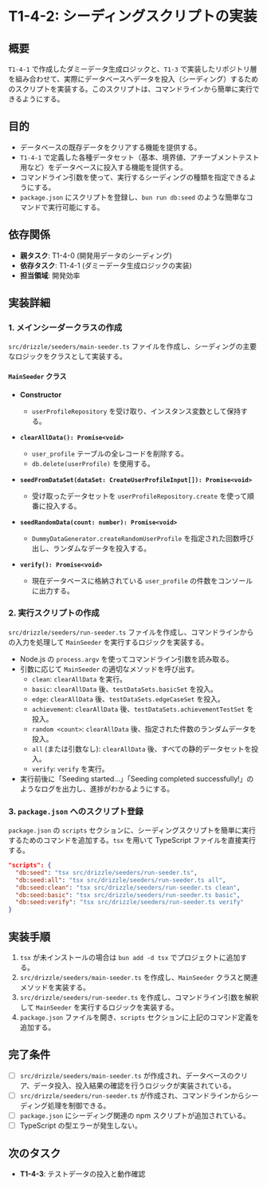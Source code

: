 # T1-4-2: シーディングスクリプトの実装

## 概要

`T1-4-1` で作成したダミーデータ生成ロジックと、`T1-3` で実装したリポジトリ層を組み合わせて、実際にデータベースへデータを投入（シーディング）するためのスクリプトを実装する。このスクリプトは、コマンドラインから簡単に実行できるようにする。

## 目的

- データベースの既存データをクリアする機能を提供する。
- `T1-4-1` で定義した各種データセット（基本、境界値、アチーブメントテスト用など）をデータベースに投入する機能を提供する。
- コマンドライン引数を使って、実行するシーディングの種類を指定できるようにする。
- `package.json` にスクリプトを登録し、`bun run db:seed` のような簡単なコマンドで実行可能にする。

## 依存関係

- **親タスク**: T1-4-0 (開発用データのシーディング)
- **依存タスク**: T1-4-1 (ダミーデータ生成ロジックの実装)
- **担当領域**: 開発効率

## 実装詳細

### 1. メインシーダークラスの作成

`src/drizzle/seeders/main-seeder.ts` ファイルを作成し、シーディングの主要なロジックをクラスとして実装する。

#### `MainSeeder` クラス

- **Constructor**

  - `userProfileRepository` を受け取り、インスタンス変数として保持する。

- **`clearAllData(): Promise<void>`**

  - `user_profile` テーブルの全レコードを削除する。
  - `db.delete(userProfile)` を使用する。

- **`seedFromDataSet(dataSet: CreateUserProfileInput[]): Promise<void>`**

  - 受け取ったデータセットを `userProfileRepository.create` を使って順番に投入する。

- **`seedRandomData(count: number): Promise<void>`**

  - `DummyDataGenerator.createRandomUserProfile` を指定された回数呼び出し、ランダムなデータを投入する。

- **`verify(): Promise<void>`**
  - 現在データベースに格納されている `user_profile` の件数をコンソールに出力する。

### 2. 実行スクリプトの作成

`src/drizzle/seeders/run-seeder.ts` ファイルを作成し、コマンドラインからの入力を処理して `MainSeeder` を実行するロジックを実装する。

- Node.js の `process.argv` を使ってコマンドライン引数を読み取る。
- 引数に応じて `MainSeeder` の適切なメソッドを呼び出す。
  - `clean`: `clearAllData` を実行。
  - `basic`: `clearAllData` 後、`testDataSets.basicSet` を投入。
  - `edge`: `clearAllData` 後、`testDataSets.edgeCaseSet` を投入。
  - `achievement`: `clearAllData` 後、`testDataSets.achievementTestSet` を投入。
  - `random <count>`: `clearAllData` 後、指定された件数のランダムデータを投入。
  - `all` (または引数なし): `clearAllData` 後、すべての静的データセットを投入。
  - `verify`: `verify` を実行。
- 実行前後に「Seeding started...」「Seeding completed successfully!」のようなログを出力し、進捗がわかるようにする。

### 3. `package.json` へのスクリプト登録

`package.json` の `scripts` セクションに、シーディングスクリプトを簡単に実行するためのコマンドを追加する。`tsx` を用いて TypeScript ファイルを直接実行する。

```json
"scripts": {
  "db:seed": "tsx src/drizzle/seeders/run-seeder.ts",
  "db:seed:all": "tsx src/drizzle/seeders/run-seeder.ts all",
  "db:seed:clean": "tsx src/drizzle/seeders/run-seeder.ts clean",
  "db:seed:basic": "tsx src/drizzle/seeders/run-seeder.ts basic",
  "db:seed:verify": "tsx src/drizzle/seeders/run-seeder.ts verify"
}
```

## 実装手順

1. `tsx` が未インストールの場合は `bun add -d tsx` でプロジェクトに追加する。
2. `src/drizzle/seeders/main-seeder.ts` を作成し、`MainSeeder` クラスと関連メソッドを実装する。
3. `src/drizzle/seeders/run-seeder.ts` を作成し、コマンドライン引数を解釈して `MainSeeder` を実行するロジックを実装する。
4. `package.json` ファイルを開き、`scripts` セクションに上記のコマンド定義を追加する。

## 完了条件

- [ ] `src/drizzle/seeders/main-seeder.ts` が作成され、データベースのクリア、データ投入、投入結果の確認を行うロジックが実装されている。
- [ ] `src/drizzle/seeders/run-seeder.ts` が作成され、コマンドラインからシーディング処理を制御できる。
- [ ] `package.json` にシーディング関連の npm スクリプトが追加されている。
- [ ] TypeScript の型エラーが発生しない。

## 次のタスク

- **T1-4-3**: テストデータの投入と動作確認
